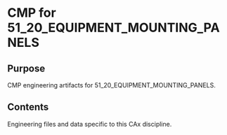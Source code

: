 # CMP for 51_20_EQUIPMENT_MOUNTING_PANELS

## Purpose
CMP engineering artifacts for 51_20_EQUIPMENT_MOUNTING_PANELS.

## Contents
Engineering files and data specific to this CAx discipline.
